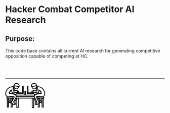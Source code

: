 # Hacker Combat Competitor AI Research

## Purpose:
This code base contains all current AI research for generating competitive opposition capable of competing at HC.

</br></br>
<hr>
<img src="./images/logo_bare.jpg" width="25%" />
